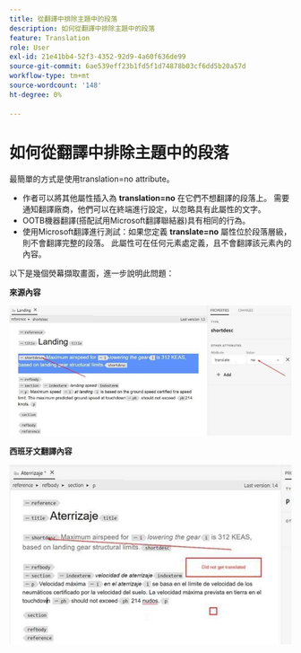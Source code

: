 ```yaml
---
title: 從翻譯中排除主題中的段落
description: 如何從翻譯中排除主題中的段落
feature: Translation
role: User
exl-id: 21e41bb4-52f3-4352-92d9-4a60f636de99
source-git-commit: 6ae539eff23b1fd5f1d74878b03cf6dd5b20a57d
workflow-type: tm+mt
source-wordcount: '148'
ht-degree: 0%

---
```


# 如何從翻譯中排除主題中的段落

最簡單的方式是使用translation=no attribute。

+ 作者可以將其他屬性插入為 **translation=no** 在它們不想翻譯的段落上。 需要通知翻譯廠商，他們可以在終端進行設定，以忽略具有此屬性的文字。
+ OOTB機器翻譯(搭配試用Microsoft翻譯聯結器)具有相同的行為。
+ 使用Microsoft翻譯進行測試：如果您定義 **translate=no** 屬性位於段落層級，則不會翻譯完整的段落。 此屬性可在任何元素處定義，且不會翻譯該元素內的內容。


以下是幾個熒幕擷取畫面，進一步說明此問題：

**來源內容**

![來源內容](assets/source-content.jpg)

**西班牙文翻譯內容**

![西班牙文翻譯內容](assets/trans-content.jpg)
